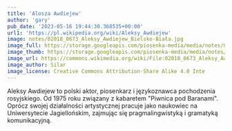 ```yaml
---
title: 'Alosza Awdiejew'
author: 'gary'
pub_date: '2023-05-16 19:44:30.368535+00:00'
url1: 'https://pl.wikipedia.org/wiki/Aleksy_Awdiejew'
image: notes/02018_0673_Aleksy_Awdiejew_Bielsko-Biała.jpg
image_full: https://storage.googleapis.com/piosenka-media/media/notes/02018_0673_Aleksy_Awdiejew_Bielsko-Biała.jpg
image_thumb: https://storage.googleapis.com/piosenka-media/media/notes/02018_0673_Aleksy_Awdiejew_Bielsko-Bia%C5%82a.jpg.0x300_q85_upscale.jpg
image_url: https://commons.wikimedia.org/wiki/File:02018_0673_Aleksy_Awdiejew,_Bielsko-Bia%C5%82a.jpg
image_author: Silar
image_license: Creative Commons Attribution-Share Alike 4.0 Inte
---
```


Aleksy Awdiejew to polski aktor, piosenkarz i językoznawca pochodzenia rosyjskiego. Od 1975 roku związany z kabaretem "Piwnica pod Baranami". Oprócz swojej działalności artystycznej pracuje jako naukowiec na Uniwersytecie Jagiellońskim, zajmując się pragmalingwistyką i gramatyką komunikacyjną.